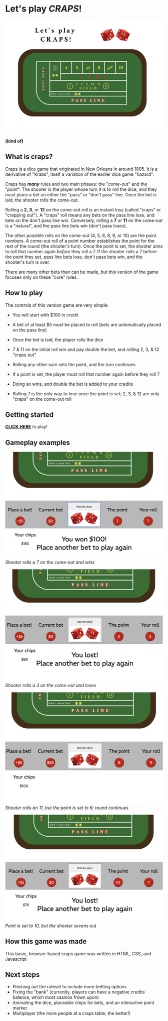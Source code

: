 # Let's play *CRAPS*! 

![craps table](/imgs/crapsTable1200.png)

#### (kind of)

## What is craps?

Craps is a dice game that originated in New Orleans in around 1805. 
It is a derivative of "Krabs", itself a variation of the earlier dice game "hazard". 

Craps has ***many*** rules and two main phases: the "*come-out*" and the "*point*". 
The shooter is the player whose turn it is to roll the dice, and they must place a bet on either the "pass" or "don't pass" line. 
Once the bet is laid, the shooter rolls the come-out. 

Rolling a **2**, **3**, or **12** on the come-out roll is an instant loss (called "craps" or "crapping out"). 
A "craps" roll means any bets on the pass line lose, and bets on the don't pass line win. 
Conversely, rolling a **7** or **11** on the come-out is a "natural", and the pass line bets win (don't pass loses).

The other possible rolls on the come-out (4, 5, 6, 8, 9, or 10) are the point numbers. 
A come-out roll of a point number establishes the point for the rest of the round (the shooter's turn). 
Once the point is set, the shooter aims to roll that number again *before* they roll a 7. 
If the shooter rolls a 7 before the point they set, pass line bets lose, don't pass bets win, and the shooter's turn is over.

There are many other bets than can be made, but this version of the game focuses only on these "core" rules.

## How to play

The controls of this version game are very simple:
- You will start with $100 in credit
- A bet of at least $5 must be placed to roll (bets are automatically placed on the pass line)

- Once the bet is laid, the player rolls the dice
- 7 & 11 on the initial roll win and pay double the bet, and rolling 2, 3, & 12 "craps out"
- Rolling any other sum sets the point, and the turn continues

- If a point is set, the player must roll that number again before they roll 7
- Doing so wins, and double the bet is added to your credits
- Rolling 7 is the only way to lose once the point is set; 2, 3, & 12 are only "craps" on the come-out roll

## Getting started

**[CLICK HERE](https://aharaldson.github.io/my-project/)** to play!

## Gameplay examples

![shooter rolls a 7 on the come-out](/imgs/comeOut7.png)
*Shooter rolls a 7 on the come-out and wins*

![shooter rolls a 3 on the come-out](/imgs/comeOut3.png)
*Shooter rolls a 3 on the come-out and loses*

![point set 6, shooter rolls 11](/imgs/point6roll11.png)
*Shooter rolls an 11, but the point is set to 6; round continues*

![Shooter sevens out](/imgs/7out.png)
*Point is set to 10, but the shooter sevens out*

## How this game was made

This basic, browser-based craps game was written in HTML, CSS, and Javascript

## Next steps

- Fleshing out the ruleset to include more betting options
- Fixing the "bank" (currently, players can have a negative credits balance, which most casinos frown upon)
- Animating the dice, placeable chips for bets, and an interactive point marker
- Multiplayer (the more people at a craps table, the better!)